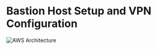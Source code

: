 # Bastion Host Setup and VPN Configuration

![AWS Architecture](https://imgur.com/gallery/bastion-host-setup-vpn-configuration-8Us8aIq)